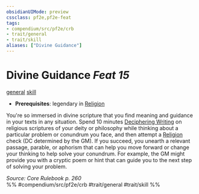 ```yaml
---
obsidianUIMode: preview
cssclass: pf2e,pf2e-feat
tags:
- compendium/src/pf2e/crb
- trait/general
- trait/skill
aliases: ["Divine Guidance"]
---
```

# Divine Guidance  *Feat 15*  
[general](/rules/traits/general.md)  [skill](/rules/traits/skill.md)  

- **Prerequisites**: legendary in [Religion](/compendium/skills.md#Religion)

You're so immersed in divine scripture that you find meaning and guidance in your texts in any situation. Spend 10 minutes [Deciphering Writing](/rules/actions/decipher-writing.md) on religious scriptures of your deity or philosophy while thinking about a particular problem or conundrum you face, and then attempt a [Religion](/compendium/skills.md#Religion) check (DC determined by the GM). If you succeed, you unearth a relevant passage, parable, or aphorism that can help you move forward or change your thinking to help solve your conundrum. For example, the GM might provide you with a cryptic poem or hint that can guide you to the next step of solving your problem.

*Source: Core Rulebook p. 260*  
%% #compendium/src/pf2e/crb #trait/general #trait/skill %%